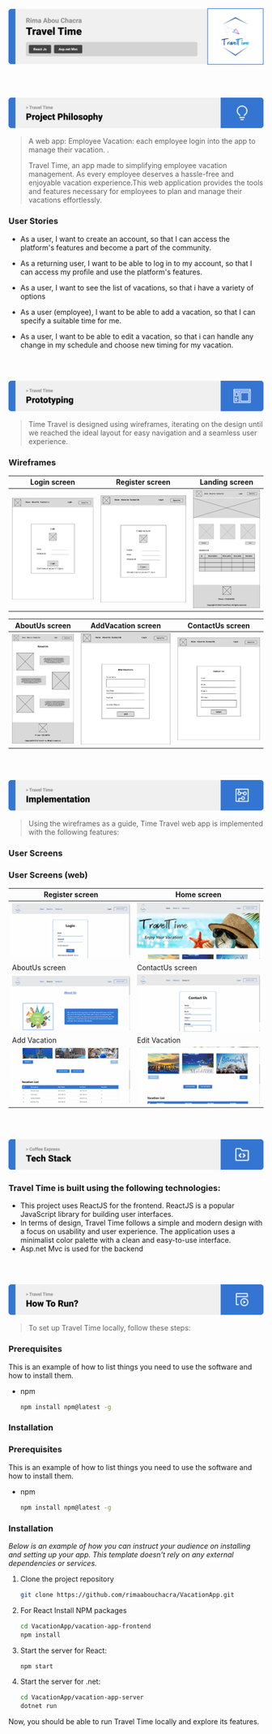 <img src="./readme/title1.svg"/>

<br><br>

<!-- project philosophy -->
<img src="./readme/title2.svg"/>

> A web app: Employee Vacation: each employee login into the app to manage their vacation. .
>
> Travel Time, an app made to simplifying employee vacation management. As every employee deserves a hassle-free and enjoyable vacation experience.This web application provides the tools and features necessary for employees to plan and manage their vacations effortlessly.

### User Stories
- As a user, I want to create an account, so that I can access the platform's features and become a part of the community.

- As a returning user, I want to be able to log in to my account, so that I can access my profile and use the platform's features.

- As a user, I want to see the list of vacations, so that i have a variety of options

- As a user (employee), I want to be able to add a vacation, so that I can specify a suitable time for me.

- As a user, I want to be able to edit a vacation, so that i can handle any change in my schedule and choose new timing for my vacation.

<br><br>

<!-- Prototyping -->
<img src="./readme/title3.svg"/>

> Time Travel is designed using wireframes, iterating on the design until we reached the ideal layout for easy navigation and a seamless user experience.

### Wireframes
| Login screen  | Register screen |  Landing screen |
| ---| ---| ---|
| ![Landing](./readme/demo/Login-page.png) | ![fsdaf](./readme/demo/Signup-page.png) | ![fsdaf](./readme/demo/homepage.png) |

| AboutUs screen  | AddVacation screen | ContactUs screen |
| ---| ---| ---|
| ![Landing](./readme/demo/about-us.png) | ![fsdaf](./readme/demo/new-vacation.png) | ![fsdaf](./readme/demo/contact-us.png) |


<br><br>

<!-- Implementation -->
<img src="./readme/title4.svg"/>

> Using the wireframes as a guide, Time Travel web app is implemented with the following features:

### User Screens 

### User Screens (web)
| Register screen  | Home screen 
| ---| ---| 
| ![fsdaf](./readme/demo/registration.gif) | ![fsdaf](./readme/demo/homepage.gif) |
| AboutUs screen | ContactUs screen |
![fsdaf](./readme/demo/about-us.gif) | ![fsdaf](./readme/demo/contact-us.gif) |
| Add Vacation | Edit Vacation 
| ![Landing](./readme/demo/new-vacation.gif) | ![fsdaf](./readme/demo/edit-vacation.gif)
<br><br>

<!-- Tech stack -->
<img src="./readme/title5.svg"/>

###  Travel Time is built using the following technologies:

- This project uses ReactJS for the frontend. ReactJS is a popular JavaScript library for building user interfaces.
- In terms of design, Travel Time follows a simple and modern design with a focus on usability and user experience. The application uses a minimalist color palette with a clean and easy-to-use interface.
- Asp.net Mvc is used for the backend

<br><br>

<!-- How to run -->
<img src="./readme/title6.svg"/>

> To set up Travel Time locally, follow these steps:

### Prerequisites

This is an example of how to list things you need to use the software and how to install them.
* npm
  ```sh
  npm install npm@latest -g
  ```

### Installation

### Prerequisites

This is an example of how to list things you need to use the software and how to install them.
* npm
  ```sh
  npm install npm@latest -g
  ```

### Installation

_Below is an example of how you can instruct your audience on installing and setting up your app. This template doesn't rely on any external dependencies or services._

1. Clone the project repository
   ```sh
   git clone https://github.com/rimaabouchacra/VacationApp.git
   ```
3. For React Install NPM packages
   ```sh
   cd VacationApp/vacation-app-frontend
   npm install
   ```

4. Start the server for React:

   ```sh
   npm start
   
   ```   
5. Start the server for .net:

    ```sh
   cd VacationApp/vacation-app-server
   dotnet run
   ```

Now, you should be able to run Travel Time locally and explore its features.